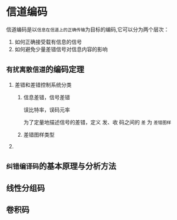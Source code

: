 # 信道编码

信道编码是以`信息在信道上的正确传输`为目标的编码,它可以分为两个层次：

1. 如何正确接受载有信息的信号
2. 如何避免少量差错信号对信息内容的影响

## `有扰离散信道`的编码定理

1. 差错和差错控制系统分类

    1.
        信息差错，信号差错

        误比特率，误码元率

        为了定量地描述信号的差错，定义 发、收 码之间的 `差` 为 `差错图样`

    2.
        差错图样类型

2.

## `纠错编译码`的基本原理与分析方法

## 线性分组码

## 卷积码
